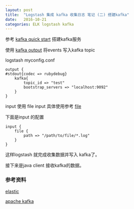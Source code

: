 ```yaml
---
layout: post
title:  "Logstash 集成 kafka 收集日志 笔记 (二) 搭建kafka"
date:   2016-10-21
categories: ELK logstash kafka
---
```


参考 [kafka quick start](http://kafka.apache.org/documentation#quickstart) 搭建kafka服务 

使用 [kafka output](https://www.elastic.co/guide/en/logstash/current/plugins-outputs-kafka.html) 将events 写入kafka topic

logstash myconfig.conf 

~~~
output {
#stdout{codec => rubydebug}
    kafka{
        topic_id => "test"
        bootstrap_servers => "localhost:9092"
    }
}

~~~

input 使用 file input  具体使用参考 [file](https://www.elastic.co/guide/en/logstash/current/plugins-inputs-file.html)

下面是input 的配置

~~~
input {
    file {
        path => "/path/to/file/*.log"
    }
}
~~~

这样logstash 就完成收集数据并写入 kafka了。

接下来是java client 接收kafka的数据。


### 参考资料

[elastic](https://www.elastic.co/)

[apache kafka](http://kafka.apache.org/)

